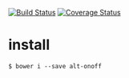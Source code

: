 [![Build Status](https://secure.travis-ci.org/dsn-nimbus/alt-onoff.png?branch=master)](https://travis-ci.org/dsn-nimbus/alt-onoff)
[![Coverage Status](https://coveralls.io/repos/dsn-nimbus/alt-onoff/badge.svg?branch=master&service=github)](https://coveralls.io/r/dsn-nimbus/alt-onoff/?branch=master)

# install

```shell
$ bower i --save alt-onoff
```

